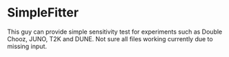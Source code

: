 # SimpleFitter
This guy can provide simple sensitivity test for experiments such as Double Chooz, JUNO, T2K and DUNE. Not sure all files working currently due to missing input.
